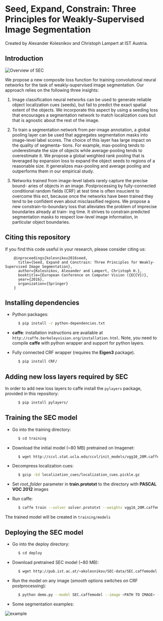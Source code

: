 # Seed, Expand, Constrain: Three Principles for Weakly-Supervised Image Segmentation
Created by Alexander Kolesnikov and Christoph Lampert at IST Austria.

## Introduction

![Overview of SEC](https://cloud.githubusercontent.com/assets/460828/19045346/9b3bd058-8998-11e6-93f2-4c667fb7a1e8.png)

We propose a new composite loss function for training convolutional neural
networks for the task of weakly-supervised image segmentation. Our approach
relies on the following three insights:

1. Image classification neural networks can
be used to generate reliable object localization cues (seeds), but fail to
predict the exact spatial extent of the objects. We incorporate this aspect
by using a seeding loss that encourages a segmentation network to match
localization cues but that is agnostic about the rest of the image.

2. To train a segmentation network from per-image annotation, a global pooling
layer can be used that aggregates segmentation masks into image-level label
scores. The choice of this layer has large impact on the quality of segmenta-
tions. For example, max-pooling tends to underestimate the size of objects
while average-pooling tends to overestimate it. We propose a global
weighted rank pooling that is leveraged by expansion loss to expand
the object seeds to regions of a reasonable size. It generalizes max-pooling
and average pooling and outperforms them in our empirical study.

3. Networks trained from image-level labels rarely capture the precise bound-
aries of objects in an image. Postprocessing by fully-connected conditional
random fields (CRF) at test time is often insucient to overcome this ect,
because once the networks have been trained they tend to be confident even
about misclassified regions. We propose a new constrain-to-boundary
loss that alleviates the problem of imprecise boundaries already at train-
ing time. It strives to constrain predicted segmentation masks to respect
low-level image information, in particular object boundaries.

## Citing this repository

If you find this code useful in your research, please consider citing us:

        @inproceedings{kolesnikov2016seed,
          title={Seed, Expand and Constrain: Three Principles for Weakly-Supervised Image Segmentation},
          author={Kolesnikov, Alexander and Lampert, Christoph H.},
          booktitle={European Conference on Computer Vision ({ECCV})},
          year={2016},
          organization={Springer}
        }

## Installing dependencies

* Python packages:
```bash
      $ pip install -r python-dependencies.txt
```
* **caffe**: installation instructions are available at `http://caffe.berkeleyvision.org/installation.html`.
   Note, you need to compile **caffe** with python wrapper and support for python layers.

* Fully connected CRF wrapper (requires the **Eigen3** package).
```bash
      $ pip install CRF/
```

## Adding new loss layers required by SEC 

In order to add new loss layers to caffe install the `pylayers` package, provided in this repository:
```bash
      $ pip install pylayers/
```

## Training the SEC model

* Go into the training directory: 

```bash
      $ cd training
```

* Download the initial model (~80 MB) pretrained on Imagenet:

```bash
      $ wget http://ccvl.stat.ucla.edu/ccvl/init_models/vgg16_20M.caffemodel
```

* Decompress localization cues:

```bash
      $ gzip -kd localization_cues/localization_cues.pickle.gz
```

* Set *root_folder* parameter in **train.prototxt** to the directory with **PASCAL VOC 2012** images 

* Run caffe:

```bash
      $ caffe train --solver solver.prototxt --weights vgg16_20M.caffemodel --gpu <gpu_id>
```
   The trained model will be created in `training/models`

## Deploying the SEC model

* Go into the deploy directory: 

```bash
      $ cd deploy
```

* Download pretrained SEC model (~80 MB):

```bash
      $ wget http://pub.ist.ac.at/~akolesnikov/SEC-data/SEC.caffemodel
```

* Run the model on any image (*smooth* options switches on CRF postprocessing):

```bash
      $ python demo.py --model SEC.caffemodel --image <PATH TO IMAGE> --smooth
```

* Some segmentation examples:

![example](https://cloud.githubusercontent.com/assets/460828/19045485/57c72416-8999-11e6-8089-27b00c5c4712.png)
